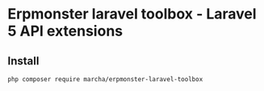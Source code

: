 # Erpmonster laravel toolbox - Laravel 5 API extensions

## Install

`php composer require marcha/erpmonster-laravel-toolbox`
